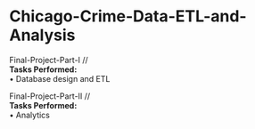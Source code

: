 # Chicago-Crime-Data-ETL-and-Analysis

Final-Project-Part-I // <br>
**Tasks Performed:** <br>
• Database design and ETL <br>

Final-Project-Part-II // <br>
**Tasks Performed:** <br>
• Analytics <br>
